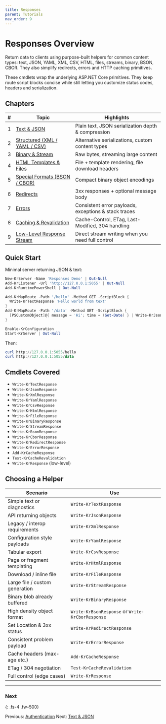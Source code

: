 ```yaml
---
title: Responses
parent: Tutorials
nav_order: 9
---
```


# Responses Overview

Return data to clients using purpose-built helpers for common content types:
text, JSON, YAML, XML, CSV, HTML, files, streams, binary, BSON, CBOR. They
also simplify redirects, errors and HTTP caching primitives.

These cmdlets wrap the underlying ASP.NET Core primitives. They keep route
script blocks concise while still letting you customize status codes,
headers and serialization.

## Chapters

| # | Topic | Highlights |
|---|-------|------------|
| 1 | [Text & JSON](./1.Basic-Text-Json) | Plain text, JSON serialization depth & compression |
| 2 | [Structured (XML / YAML / CSV)](./2.Structured-Xml-Yaml-Csv) | Alternative serializations, custom content types |
| 3 | [Binary & Stream](./3.Binary-Stream) | Raw bytes, streaming large content |
| 4 | [HTML Templates & Files](./4.Html-Templates-Files) | File + template rendering, file download headers |
| 5 | [Special Formats (BSON / CBOR)](./5.Special-Bson-Cbor) | Compact binary object encodings |
| 6 | [Redirects](./6.Redirects) | 3xx responses + optional message body |
| 7 | [Errors](./7.Errors) | Consistent error payloads, exceptions & stack traces |
| 8 | [Caching & Revalidation](./8.Caching) | Cache-Control, ETag, Last-Modified, 304 handling |
| 9 | [Low-Level Response Stream](./9.Low-Level-Response) | Direct stream writing when you need full control |

## Quick Start

Minimal server returning JSON & text:

```powershell
New-KrServer -Name 'Responses Demo' | Out-Null
Add-KrListener -Url 'http://127.0.0.1:5055' | Out-Null
Add-KrRuntimePowerShell | Out-Null

Add-KrMapRoute -Path '/hello' -Method GET -ScriptBlock {
  Write-KrTextResponse 'Hello world from text'
}
Add-KrMapRoute -Path '/data' -Method GET -ScriptBlock {
  [PSCustomObject]@{ message = 'Hi'; time = (Get-Date) } | Write-KrJsonResponse -Compress
}

Enable-KrConfiguration
Start-KrServer | Out-Null
```

Then:

```powershell
curl http://127.0.0.1:5055/hello
curl http://127.0.0.1:5055/data
```

## Cmdlets Covered

- `Write-KrTextResponse`
- `Write-KrJsonResponse`
- `Write-KrXmlResponse`
- `Write-KrYamlResponse`
- `Write-KrCsvResponse`
- `Write-KrHtmlResponse`
- `Write-KrFileResponse`
- `Write-KrBinaryResponse`
- `Write-KrStreamResponse`
- `Write-KrBsonResponse`
- `Write-KrCborResponse`
- `Write-KrRedirectResponse`
- `Write-KrErrorResponse`
- `Add-KrCacheResponse`
- `Test-KrCacheRevalidation`
- `Write-KrResponse` (low-level)

## Choosing a Helper

| Scenario | Use |
|----------|-----|
| Simple text or diagnostics | `Write-KrTextResponse` |
| API returning objects | `Write-KrJsonResponse` |
| Legacy / interop requirements | `Write-KrXmlResponse` |
| Configuration style payloads | `Write-KrYamlResponse` |
| Tabular export | `Write-KrCsvResponse` |
| Page or fragment templating | `Write-KrHtmlResponse` |
| Download / inline file | `Write-KrFileResponse` |
| Large file / custom generation | `Write-KrStreamResponse` |
| Binary blob already buffered | `Write-KrBinaryResponse` |
| High density object format | `Write-KrBsonResponse` or `Write-KrCborResponse` |
| Set Location & 3xx status | `Write-KrRedirectResponse` |
| Consistent problem payload | `Write-KrErrorResponse` |
| Cache headers (max-age etc.) | `Add-KrCacheResponse` |
| ETag / 304 negotiation | `Test-KrCacheRevalidation` |
| Full control (edge cases) | `Write-KrResponse` |

---

### Next

{: .fs-4 .fw-500}

Previous: [Authentication](../8.authentication/index)
Next: [Text & JSON](./1.Basic-Text-Json)
